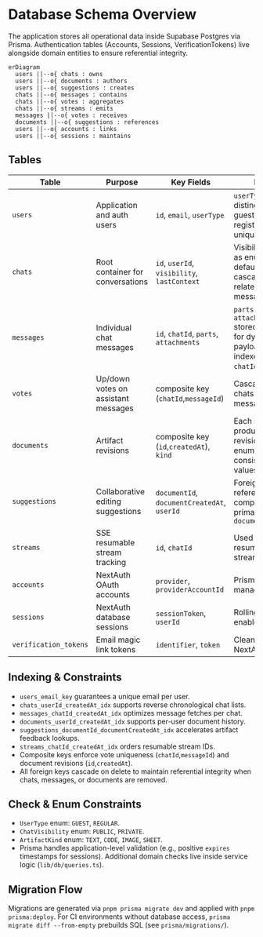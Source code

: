 # Database Schema Overview

The application stores all operational data inside Supabase Postgres via Prisma. Authentication tables (Accounts, Sessions, VerificationTokens) live alongside domain entities to ensure referential integrity.

```mermaid
erDiagram
  users ||--o{ chats : owns
  users ||--o{ documents : authors
  users ||--o{ suggestions : creates
  chats ||--o{ messages : contains
  chats ||--o{ votes : aggregates
  chats ||--o{ streams : emits
  messages ||--o{ votes : receives
  documents ||--o{ suggestions : references
  users ||--o{ accounts : links
  users ||--o{ sessions : maintains
```

## Tables

| Table | Purpose | Key Fields | Notes |
| --- | --- | --- | --- |
| `users` | Application and auth users | `id`, `email`, `userType` | `userType` enum distinguishes guest vs. registered; `email` unique |
| `chats` | Root container for conversations | `id`, `userId`, `visibility`, `lastContext` | Visibility stored as enum with default `PRIVATE`; cascades delete related messages |
| `messages` | Individual chat messages | `id`, `chatId`, `parts`, `attachments` | `parts` and `attachments` stored as JSONB for dynamic tool payloads; indexed by `chatId`/`createdAt` |
| `votes` | Up/down votes on assistant messages | composite key (`chatId`,`messageId`) | Cascades with chats and messages |
| `documents` | Artifact revisions | composite key (`id`,`createdAt`), `kind` | Each save produces a revision; `kind` enum ensures consistent values |
| `suggestions` | Collaborative editing suggestions | `documentId`, `documentCreatedAt`, `userId` | Foreign key references composite primary key on `documents` |
| `streams` | SSE resumable stream tracking | `id`, `chatId` | Used for resumable streaming IDs |
| `accounts` | NextAuth OAuth accounts | `provider`, `providerAccountId` | Prisma adapter managed |
| `sessions` | NextAuth database sessions | `sessionToken`, `userId` | Rolling sessions enabled |
| `verification_tokens` | Email magic link tokens | `identifier`, `token` | Cleaned up by NextAuth cron |

## Indexing & Constraints

- `users_email_key` guarantees a unique email per user.
- `chats_userId_createdAt_idx` supports reverse chronological chat lists.
- `messages_chatId_createdAt_idx` optimizes message fetches per chat.
- `documents_userId_createdAt_idx` supports per-user document history.
- `suggestions_documentId_documentCreatedAt_idx` accelerates artifact feedback lookups.
- `streams_chatId_createdAt_idx` orders resumable stream IDs.
- Composite keys enforce vote uniqueness (`chatId`,`messageId`) and document revisions (`id`,`createdAt`).
- All foreign keys cascade on delete to maintain referential integrity when chats, messages, or documents are removed.

## Check & Enum Constraints

- `UserType` enum: `GUEST`, `REGULAR`.
- `ChatVisibility` enum: `PUBLIC`, `PRIVATE`.
- `ArtifactKind` enum: `TEXT`, `CODE`, `IMAGE`, `SHEET`.
- Prisma handles application-level validation (e.g., positive `expires` timestamps for sessions). Additional domain checks live inside service logic (`lib/db/queries.ts`).

## Migration Flow

Migrations are generated via `pnpm prisma migrate dev` and applied with `pnpm prisma:deploy`. For CI environments without database access, `prisma migrate diff --from-empty` prebuilds SQL (see `prisma/migrations/`).
